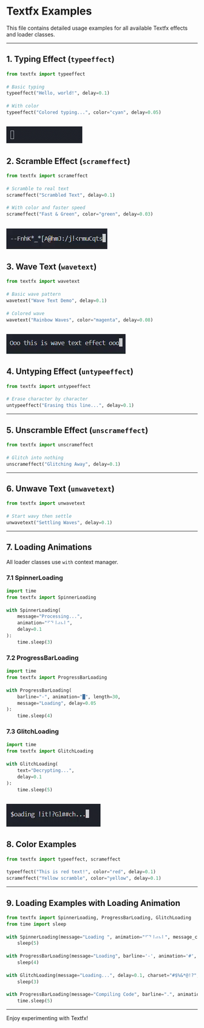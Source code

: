 # Textfx Examples

This file contains detailed usage examples for all available Textfx effects and loader classes.

---

## 1. Typing Effect (`typeeffect`)

```python
from textfx import typeeffect

# Basic typing
typeeffect("Hello, world!", delay=0.1)

# With color
typeeffect("Colored typing...", color="cyan", delay=0.05)
```
![Alt text](assets/typee.gif)
---

## 2. Scramble Effect (`scrameffect`)

```python
from textfx import scrameffect

# Scramble to real text
scrameffect("Scrambled Text", delay=0.1)

# With color and faster speed
scrameffect("Fast & Green", color="green", delay=0.03)
```
![Alt text](assets/Scrame.gif)
---

## 3. Wave Text (`wavetext`)

```python
from textfx import wavetext

# Basic wave pattern
wavetext("Wave Text Demo", delay=0.1)

# Colored wave
wavetext("Rainbow Waves", color="magenta", delay=0.08)
```
![Alt text](assets/wave.gif)
---

## 4. Untyping Effect (`untypeeffect`)

```python
from textfx import untypeeffect

# Erase character by character
untypeeffect("Erasing this line...", delay=0.1)
```

---

## 5. Unscramble Effect (`unscrameffect`)

```python
from textfx import unscrameffect

# Glitch into nothing
unscrameffect("Glitching Away", delay=0.1)
```

---

## 6. Unwave Text (`unwavetext`)

```python
from textfx import unwavetext

# Start wavy then settle
unwavetext("Settling Waves", delay=0.1)
```

---

## 7. Loading Animations

All loader classes use `with` context manager.

### 7.1 SpinnerLoading

```python
import time
from textfx import SpinnerLoading

with SpinnerLoading(
    message="Processing...",
    animation="⠋⠙⠸⠴⠦⠇",
    delay=0.1
):
    time.sleep(3)
```

### 7.2 ProgressBarLoading

```python
import time
from textfx import ProgressBarLoading

with ProgressBarLoading(
    barline="-", animation="█", length=30,
    message="Loading", delay=0.05
):
    time.sleep(4)
```

### 7.3 GlitchLoading

```python
import time
from textfx import GlitchLoading

with GlitchLoading(
    text="Decrypting...",
    delay=0.1
):
    time.sleep(5)
```
![Alt text](assets/glitch.gif)
---

## 8. Color Examples


```python
from textfx import typeeffect, scrameffect

typeeffect("This is red text!", color="red", delay=0.1)
scrameffect("Yellow scramble", color="yellow", delay=0.1)
```
---


## 9. Loading Examples with Loading Animation



```python
from textfx import SpinnerLoading, ProgressBarLoading, GlitchLoading
from time import sleep

with SpinnerLoading(message="Loading ", animation="⠋⠙⠸⠴⠦⠇", message_color="red", animation_color="blue", delay=0.1):
    sleep(5)

with ProgressBarLoading(message="Loading", barline='-', animation='#', length=20, message_color="yellow", animation_color=None, barline_color="green", delay=0.1):
    sleep(4)

with GlitchLoading(message="Loading...", delay=0.1, charset="#$%&*@!?", color="blue"):
    sleep(3)

with ProgressBarLoading(message="Compiling Code", barline=".", animation="⚙", length=40, message_color="cyan", animation_color="yellow", barline_color="white", delay=0.07):
    time.sleep(5)


```
---

Enjoy experimenting with Textfx!

